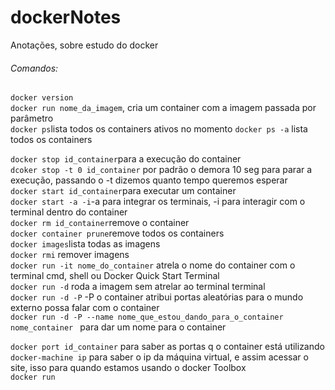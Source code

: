 # dockerNotes
Anotações, sobre estudo do docker

###### Comandos:
`docker version`  
`docker run nome_da_imagem`, cria um container com a imagem passada por parâmetro  
`docker ps`lista todos os containers ativos no momento
`docker ps -a` lista todos os containers  

`docker stop id_container`para a execução do container  
`dcoker stop -t 0 id_container` por padrão o demora 10 seg para parar a execução, passando o -t dizemos quanto tempo queremos esperar  
`docker start id_container`para executar um container  
`docker start -a -i`-a para integrar os terminais, -i para interagir com o terminal dentro do container  
`docker rm id_container`remove o container  
`docker container prune`remove todos os containers  
`docker images`lista todas as imagens  
`docker rmi` remover imagens  
`docker run -it nome_do_container` atrela o nome do container com o terminal cmd, shell ou Docker Quick Start Terminal  
`docker run -d` roda a imagem sem atrelar ao terminal terminal  
`docker run -d -P` -P o container atribui portas aleatórias para o mundo externo possa falar com o container  
`docker run -d -P --name nome_que_estou_dando_para_o_container nome_container ` para dar um nome para o container    

`docker port id_container` para saber as portas q o container está utilizando  
`docker-machine ip` para saber o ip da máquina virtual, e assim acessar o site, isso para quando estamos usando o docker Toolbox    
`docker run`
